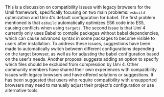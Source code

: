 This is a discussion on compatibility issues with legacy browsers for the Umil framework, specifically focusing on two main problems: `esbuild` optimization and Umi 4's default configuration for babel.
The first problem mentioned is that `esbuild` automatically optimizes ES6 code into ES5, causing conflicts when using `targets`. The second issue is that Umi 4 currently only uses Babel to compile packages without babel dependencies, which can cause advanced syntax in some packages to become visible to users after installation.
To address these issues, suggestions have been made to automatically switch between different configurations depending on the target browser, as well as for adjusting the babel configuration based on the user's needs. Another proposal suggests adding an option to specify which files should be excluded from compression by Umi 4.
Other community members have shared their own experiences with compatibility issues with legacy browsers and have offered solutions or suggestions. It has been suggested that users who require compatibility with unsupported browsers may need to manually adjust their project's configuration or use alternative tools.
